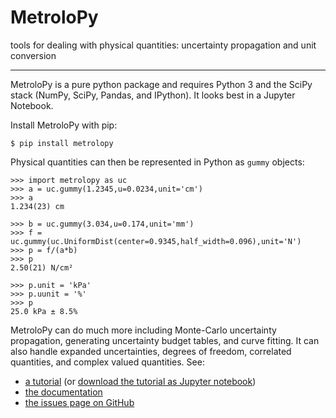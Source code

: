 
# MetroloPy

tools for dealing with physical quantities:  uncertainty propagation and unit conversion

---

MetroloPy is a pure python package and requires Python 3 and the SciPy stack (NumPy, SciPy, Pandas, and IPython).  It looks best in a Jupyter Notebook.

Install MetroloPy with pip:

```
$ pip install metrolopy
```

Physical quantities can then be represented in Python as `gummy` objects:

```
>>> import metrolopy as uc
>>> a = uc.gummy(1.2345,u=0.0234,unit='cm')
>>> a
1.234(23) cm

>>> b = uc.gummy(3.034,u=0.174,unit='mm')
>>> f = uc.gummy(uc.UniformDist(center=0.9345,half_width=0.096),unit='N')
>>> p = f/(a*b)
>>> p
2.50(21) N/cm²

>>> p.unit = 'kPa'
>>> p.uunit = '%'
>>> p
25.0 kPa ± 8.5%
```

MetroloPy can do much more including Monte-Carlo uncertainty propagation, generating uncertainty budget tables, and curve fitting.  It can also handle expanded uncertainties, degrees of freedom, correlated quantities, and complex valued quantities. See:

* [a tutorial](https://nrc-cnrc.github.io/MetroloPy/_static/tutorial.html) (or  <a href="https://nrc-cnrc.github.io/MetroloPy/_downloads/tutorial.ipynb" download> download the tutorial as Jupyter notebook</a>)
* [the documentation](https://nrc-cnrc.github.io/MetroloPy/)
* [the issues page on GitHub](https://github.com/nrc-cnrc/Metrolopy/issues)
